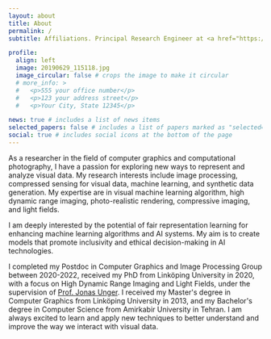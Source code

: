 ```yaml
---
layout: about
title: About
permalink: /
subtitle: Affiliations. Principal Research Engineer at <a href="https://liu.se/en/employee/sagha08" target="_blank">Linköping University</a>, and Co-Founder of <a href="https://fairaidata.com/" target="_blank">Fair AI Data</a>

profile:
  align: left
  image: 20190629_115118.jpg
  image_circular: false # crops the image to make it circular
  # more_info: >
  #   <p>555 your office number</p>
  #   <p>123 your address street</p>
  #   <p>Your City, State 12345</p>

news: true # includes a list of news items
selected_papers: false # includes a list of papers marked as "selected={true}"
social: true # includes social icons at the bottom of the page
---
```

As a researcher in the field of computer graphics and computational photography, I have a passion for exploring new ways to represent and analyze visual data. My research interests include image processing, compressed sensing for visual data, machine learning, and synthetic data generation. My expertise are in visual machine learning algorithm, high dynamic range imaging, photo-realistic rendering, compressive imaging, and light fields.


I am deeply interested by the potential of fair representation learning for enhancing machine learning algorithms and AI systems. My aim is to create models that promote inclusivity and ethical decision-making in AI technologies.

I completed my Postdoc in Computer Graphics and Image Processing Group between 2020-2022, received my PhD from Linköping University in 2020, with a focus on High Dynamic Range Imaging and Light Fields, under the supervision of <a href="https://itn-web.it.liu.se/~jonun48/web/Home.php" target="_blank">Prof. Jonas Unger</a>. I received my Master's degree in Computer Graphics from Linköping University in 2013, and my Bachelor's degree in Computer Science from Amirkabir University in Tehran.
I am always excited to learn and apply new techniques to better understand and improve the way we interact with visual data.


